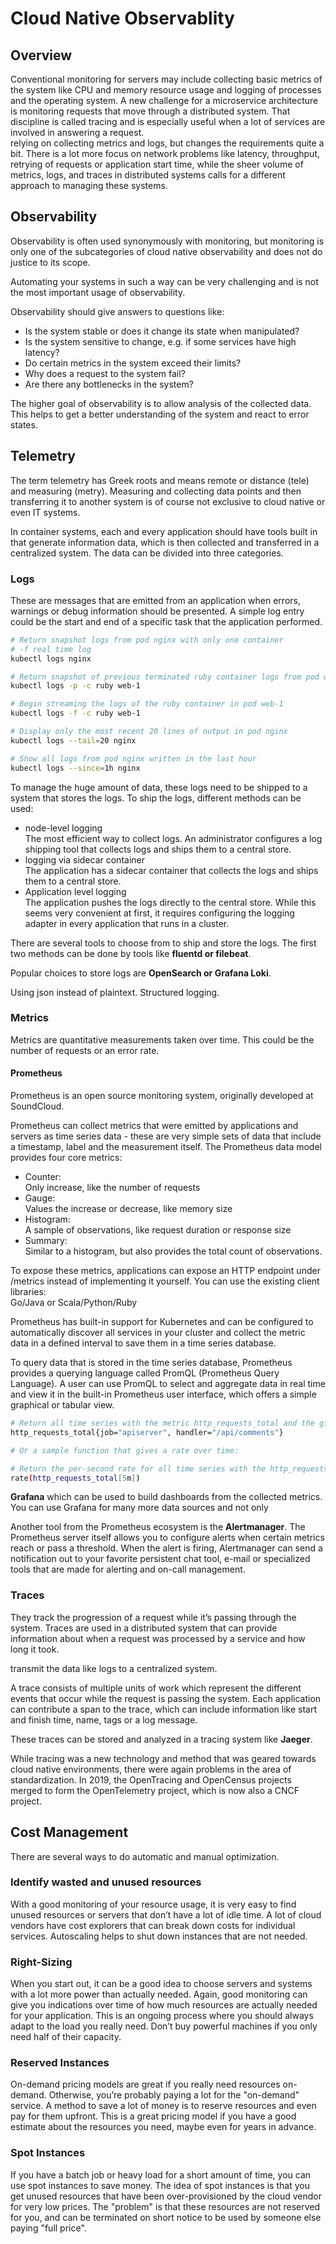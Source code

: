 # Cloud Native Observablity

## Overview

Conventional monitoring for servers may include collecting basic metrics of the system like CPU and memory resource usage and logging of processes and the operating system. A new challenge for a microservice architecture is monitoring requests that move through a distributed system. That discipline is called tracing and is especially useful when a lot of services are involved in answering a request.  
relying on collecting metrics and logs, but changes the requirements quite a bit. There is a lot more focus on network problems like latency, throughput, retrying of requests or application start time, while the sheer volume of metrics, logs, and traces in distributed systems calls for a different approach to managing these systems.

## Observability

Observability is often used synonymously with monitoring, but monitoring is only one of the subcategories of cloud native observability and does not do justice to its scope.

Automating your systems in such a way can be very challenging and is not the most important usage of observability.

Observability should give answers to questions like:

- Is the system stable or does it change its state when manipulated?
- Is the system sensitive to change, e.g. if some services have high latency?
- Do certain metrics in the system exceed their limits?
- Why does a request to the system fail?
- Are there any bottlenecks in the system?

The higher goal of observability is to allow analysis of the collected data. This helps to get a better understanding of the system and react to error states.

## Telemetry

The term telemetry has Greek roots and means remote or distance (tele) and measuring (metry). Measuring and collecting data points and then transferring it to another system is of course not exclusive to cloud native or even IT systems.

In container systems, each and every application should have tools built in that generate information data, which is then collected and transferred in a centralized system. The data can be divided into three categories.

### Logs

These are messages that are emitted from an application when errors, warnings or debug information should be presented. A simple log entry could be the start and end of a specific task that the application performed.

```bash
# Return snapshot logs from pod nginx with only one container
# -f real time log
kubectl logs nginx 

# Return snapshot of previous terminated ruby container logs from pod web-1
kubectl logs -p -c ruby web-1 

# Begin streaming the logs of the ruby container in pod web-1
kubectl logs -f -c ruby web-1 

# Display only the most recent 20 lines of output in pod nginx
kubectl logs --tail=20 nginx 

# Show all logs from pod nginx written in the last hour
kubectl logs --since=1h nginx
```

To manage the huge amount of data, these logs need to be shipped to a system that stores the logs. To ship the logs, different methods can be used:  

- node-level logging  
The most efficient way to collect logs. An administrator configures a log shipping tool that collects logs and ships them to a central store.
- logging via sidecar container  
The application has a sidecar container that collects the logs and ships them to a central store.
- Application level logging  
The application pushes the logs directly to the central store. While this seems very convenient at first, it requires configuring the logging adapter in every application that runs in a cluster.

There are several tools to choose from to ship and store the logs. The first two methods can be done by tools like **fluentd or filebeat**.

Popular choices to store logs are **OpenSearch or Grafana Loki**.

Using json instead of plaintext. Structured logging.

### Metrics

Metrics are quantitative measurements taken over time. This could be the number of requests or an error rate.

#### Prometheus

Prometheus is an open source monitoring system, originally developed at SoundCloud.

Prometheus can collect metrics that were emitted by applications and servers as time series data - these are very simple sets of data that include a timestamp, label and the measurement itself. The Prometheus data model provides four core metrics:  

- Counter:  
Only increase, like the number of requests
- Gauge:  
Values the increase or decrease, like memory size
- Histogram:  
A sample of observations, like request duration or response size
- Summary:  
Similar to a histogram, but also provides the total count of observations.

To expose these metrics, applications can expose an HTTP endpoint under /metrics instead of implementing it yourself. You can use the existing client libraries:  
Go/Java or Scala/Python/Ruby

Prometheus has built-in support for Kubernetes and can be configured to automatically discover all services in your cluster and collect the metric data in a defined interval to save them in a time series database.

To query data that is stored in the time series database, Prometheus provides a querying language called PromQL (Prometheus Query Language). A user can use PromQL to select and aggregate data in real time and view it in the built-in Prometheus user interface, which offers a simple graphical or tabular view.

```bash
# Return all time series with the metric http_requests_total and the given job and handler labels:
http_requests_total{job="apiserver", handler="/api/comments"}

# Or a sample function that gives a rate over time:

# Return the per-second rate for all time series with the http_requests_total metric name, as measured over the last 5 minutes:
rate(http_requests_total[5m])
```

**Grafana** which can be used to build dashboards from the collected metrics. You can use Grafana for many more data sources and not only

Another tool from the Prometheus ecosystem is the **Alertmanager**. The Prometheus server itself allows you to configure alerts when certain metrics reach or pass a threshold. When the alert is firing, Alertmanager can send a notification out to your favorite persistent chat tool, e-mail or specialized tools that are made for alerting and on-call management.

### Traces

They track the progression of a request while it’s passing through the system. Traces are used in a distributed system that can provide information about when a request was processed by a service and how long it took.

transmit the data like logs to a centralized system.

A trace consists of multiple units of work which represent the different events that occur while the request is passing the system. Each application can contribute a span to the trace, which can include information like start and finish time, name, tags or a log message.

These traces can be stored and analyzed in a tracing system like **Jaeger**.

While tracing was a new technology and method that was geared towards cloud native environments, there were again problems in the area of standardization. In 2019, the OpenTracing and OpenCensus projects merged to form the OpenTelemetry project, which is now also a CNCF project.

## Cost Management

There are several ways to do automatic and manual optimization.

### Identify wasted and unused resources

With a good monitoring of your resource usage, it is very easy to find unused resources or servers that don’t have a lot of idle time. A lot of cloud vendors have cost explorers that can break down costs for individual services. Autoscaling helps to shut down instances that are not needed.

### Right-Sizing

When you start out, it can be a good idea to choose servers and systems with a lot more power than actually needed. Again, good monitoring can give you indications over time of how much resources are actually needed for your application. This is an ongoing process where you should always adapt to the load you really need. Don’t buy powerful machines if you only need half of their capacity.

### Reserved Instances

On-demand pricing models are great if you really need resources on-demand. Otherwise, you’re probably paying a lot for the "on-demand" service. A method to save a lot of money is to reserve resources and even pay for them upfront. This is a great pricing model if you have a good estimate about the resources you need, maybe even for years in advance.

### Spot Instances

If you have a batch job or heavy load for a short amount of time, you can use spot instances to save money. The idea of spot instances is that you get unused resources that have been over-provisioned by the cloud vendor for very low prices. The "problem" is that these resources are not reserved for you, and can be terminated on short notice to be used by someone else paying "full price".